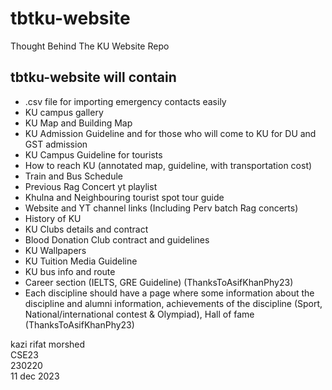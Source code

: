 # tbtku-website
Thought Behind The KU Website Repo

## tbtku-website will contain  
- .csv file for importing emergency contacts easily
- KU campus gallery
- KU Map and Building Map
- KU Admission Guideline and for those who will come to KU for DU and GST admission
- KU Campus Guideline for tourists
- How to reach KU (annotated map, guideline, with transportation cost)
- Train and Bus Schedule
- Previous Rag Concert yt playlist
- Khulna and Neighbouring tourist spot tour guide
- Website and YT channel links (Including Perv batch Rag concerts)
- History of KU
- KU Clubs details and contract
- Blood Donation Club contract and guidelines
- KU Wallpapers
- KU Tuition Media Guideline
- KU bus info and route 
- Career section (IELTS, GRE Guideline) (ThanksToAsifKhanPhy23)
- Each discipline should have a page where some information about the discipline and alumni information, achievements of the discipline (Sport, National/international contest & Olympiad), Hall of fame (ThanksToAsifKhanPhy23)


kazi rifat morshed  
CSE23  
230220  
11 dec 2023
